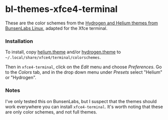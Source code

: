 # bl-themes-xfce4-terminal

These are the color schemes from the [Hydrogen and Helium themes from BunsenLabs Linux](https://github.com/BunsenLabs/bunsen-themes), adapted for the Xfce terminal.

### Installation

To install, copy [helium.theme](https://github.com/nflorin/bl-themes-xfce4-terminal/blob/master/helium.theme) and/or [hydrogen.theme](https://github.com/nflorin/bl-themes-xfce4-terminal/blob/master/helium.theme) to `~/.local/share/xfce4/terminal/colorschemes`.

Then in `xfce4-terminal`, click on the *Edit* menu and choose *Preferences*. Go to the *Colors* tab, and in the drop down menu under *Presets* select "Helium" or "Hydrogen".

### Notes

I've only tested this on BunsenLabs, but I suspect that the themes should work everywhere you can install `xfce4-terminal`. It's worth noting that these are only color schemes, and not full themes.
